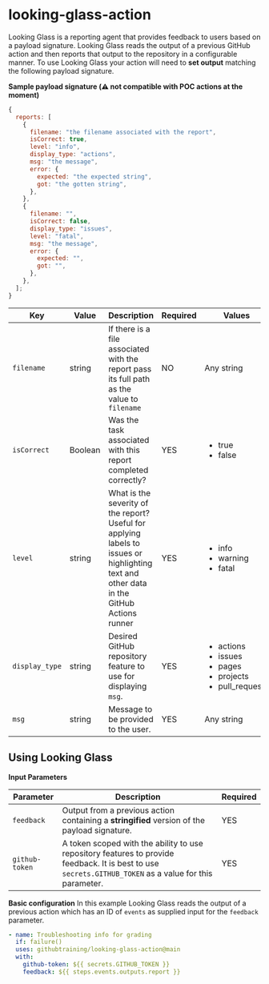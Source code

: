 # looking-glass-action

Looking Glass is a reporting agent that provides feedback to users based on a payload signature. Looking Glass reads the output of a previous GitHub action and then reports that output to the repository in a configurable manner. To use Looking Glass your action will need to **set output** matching the following payload signature.

**Sample payload signature (:warning: not compatible with POC actions at the moment)**

```javascript
{
  reports: [
    {
      filename: "the filename associated with the report",
      isCorrect: true,
      level: "info",
      display_type: "actions",
      msg: "the message",
      error: {
        expected: "the expected string",
        got: "the gotten string",
      },
    },
    {
      filename: "",
      isCorrect: false,
      display_type: "issues",
      level: "fatal",
      msg: "the message",
      error: {
        expected: "",
        got: "",
      },
    },
  ];
}
```

| Key            | Value   | Description                                                                                                                               | Required | Values                                                                                        |
| -------------- | ------- | ----------------------------------------------------------------------------------------------------------------------------------------- | -------- | --------------------------------------------------------------------------------------------- |
| `filename`     | string  | If there is a file associated with the report pass its full path as the value to `filename`                                               | NO       | Any string                                                                                    |
| `isCorrect`    | Boolean | Was the task associated with this report completed correctly?                                                                             | YES      | <ul><li>true</li><li>false</li></ul>                                                          |
| `level`        | string  | What is the severity of the report? Useful for applying labels to issues or highlighting text and other data in the GitHub Actions runner | YES      | <ul><li>info</li><li>warning</li><li>fatal</li></ul>                                          |
| `display_type` | string  | Desired GitHub repository feature to use for displaying `msg`.                                                                            | YES      | <ul><li>actions</li><li>issues</li><li>pages</li><li>projects</li><li>pull_requests</li></ul> |
| `msg`          | string  | Message to be provided to the user.                                                                                                       | YES      | Any string                                                                                    |

## Using Looking Glass

**Input Parameters**

| Parameter      | Description                                                                                                                                             | Required |
| -------------- | ------------------------------------------------------------------------------------------------------------------------------------------------------- | -------- |
| `feedback`     | Output from a previous action containing a **stringified** version of the payload signature.                                                            | YES      |
| `github-token` | A token scoped with the ability to use repository features to provide feedback. It is best to use `secrets.GITHUB_TOKEN` as a value for this parameter. | YES      |

**Basic configuration**
In this example Looking Glass reads the output of a previous action which has an ID of `events` as supplied input for the `feedback` parameter.

```yaml
- name: Troubleshooting info for grading
  if: failure()
  uses: githubtraining/looking-glass-action@main
  with:
    github-token: ${{ secrets.GITHUB_TOKEN }}
    feedback: ${{ steps.events.outputs.report }}
```
